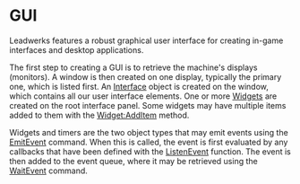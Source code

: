 # GUI

Leadwerks features a robust graphical user interface for creating in-game interfaces and desktop applications.

The first step to creating a GUI is to retrieve the machine's displays (monitors). A window is then created on one display, typically the primary one, which is listed first. An [Interface](Interface.md) object is created on the window, which contains all our user interface elements. One or more [Widgets](Widget.md) are created on the root interface panel. Some widgets may have multiple items added to them with the [Widget:AddItem](Widget_AddItem.md) method.

Widgets and timers are the two object types that may emit events using the [EmitEvent](EmitEvent.md) command. When this is called, the event is first evaluated by any callbacks that have been defined with the [ListenEvent](ListenEvent.md) function. The event is then added to the event queue, where it may be retrieved using the [WaitEvent](WaitEvent.md) command.
